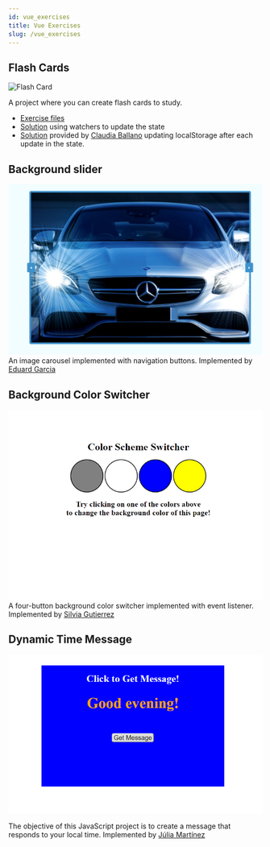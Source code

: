 ```yaml
---
id: vue_exercises
title: Vue Exercises
slug: /vue_exercises
---
```


## Flash Cards

![Flash Card](https://oscarm.tinytake.com/media/f1e1e5?filename=1611649073764_TinyTake26-01-2021-09-17-50_637472458734715475.png&sub_type=thumbnail_preview&type=attachment&width=445&height=539)

A project where you can create flash cards to study.  


* [Exercise files](https://github.com/omiras/flash-oop-project/tree/main)
* [Solution](https://github.com/omiras/flash-oop-project/tree/solution) using watchers to update the state
* [Solution](https://github.com/claudiaballano/Front_End/tree/master/Frameworks_JavaScript/Vue/01_Flash_Oop_Project
) provided by [Claudia Ballano](https://github.com/claudiaballano) updating localStorage after each update in the state.

## Background slider
![slider](/img/vue-slideshow.png)
An image carousel implemented with navigation buttons.
Implemented by [Eduard Garcia](https://github.com/GoatBass/background-slider-vue)

## Background Color Switcher
![switcher](/img/JavaScript-Background-Color-Switcher.png)
A four-button background color switcher implemented with event listener.
Implemented by [Silvia Gutierrez](https://github.com/silviagb2/vue_background-color-switcher)

## Dynamic Time Message
![time message](/static/img/Dynamic_Time_Message.png)

The objective of this JavaScript project is to create a message that responds to your local time.
Implemented by [Júlia Martínez](https://github.com/juliverd59)
